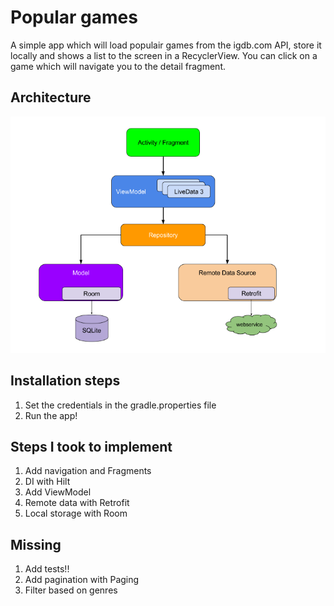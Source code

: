 # Popular games

A simple app which will load populair games from the igdb.com API, store it locally and shows a list
to the screen in a RecyclerView. You can click on a game which will navigate you to the
detail fragment.

## Architecture

![Architecture](docs/architecture.png)

## Installation steps

1. Set the credentials in the gradle.properties file
2. Run the app!

## Steps I took to implement

1. Add navigation and Fragments
2. DI with Hilt
3. Add ViewModel
4. Remote data with Retrofit
5. Local storage with Room

## Missing

1. Add tests!!
2. Add pagination with Paging
3. Filter based on genres